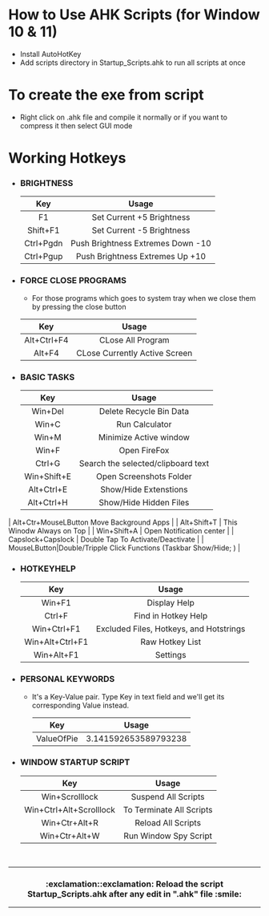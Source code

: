 # How to Use AHK Scripts (for Window 10 & 11)

- Install AutoHotKey
- Add scripts directory in Startup_Scripts.ahk to run all scripts at once

# To create the exe from script

- Right click on .ahk file and compile it normally or if you want to compress it then select GUI mode

# Working Hotkeys

- ### BRIGHTNESS

  |    Key    |               Usage               |
  | :-------: | :-------------------------------: |
  |    F1     |     Set Current +5 Brightness     |
  | Shift+F1  |     Set Current -5 Brightness     |
  | Ctrl+Pgdn | Push Brightness Extremes Down -10 |
  | Ctrl+Pgup |  Push Brightness Extremes Up +10  |

- ### FORCE CLOSE PROGRAMS

  - For those programs which goes to system tray when we close them by pressing the close button

  |     Key      |             Usage             |
  | :----------: | :---------------------------: |
  |  Alt+Ctrl+F4 |       CLose All Program       |
  |    Alt+F4    | CLose Currently Active Screen |

- ### BASIC TASKS

  |        Key        |               Usage               |
  | :---------------: | :-------------------------------: |
  |      Win+Del      |      Delete Recycle Bin Data      |
  |      Win+C      |      Run Calculator     |
  |      Win+M     |     Minimize Active window     |
  |       Win+F       |           Open FireFox            |
  |       Ctrl+G      |          Search the selected/clipboard text      |
  |    Win+Shift+E    |      Open Screenshots Folder      |
  |    Alt+Ctrl+E     |       Show/Hide Extenstions       |
  |    Alt+Ctrl+H     |      Show/Hide Hidden Files       |
| Alt+Ctr+MouseLButton  Move Background Apps |
  |    Alt+Shift+T    |     This Winodw Always on Top     |
  |    Win+Shift+A    |     Open Notification center      |
  | Capslock+Capslock | Double Tap To Activate/Deactivate |
  | MouseLButton|Double/Tripple Click Functions (Taskbar Show/Hide; ) |
  

- ### HOTKEYHELP

  |       Key       |                  Usage                  |
  | :-------------: | :-------------------------------------: |
  |     Win+F1      |              Display Help               |
  |     Ctrl+F      |           Find in Hotkey Help           |
  |   Win+Ctrl+F1   | Excluded Files, Hotkeys, and Hotstrings |
  | Win+Alt+Ctrl+F1 |             Raw Hotkey List             |
  |   Win+Alt+F1    |                Settings                 |

- ### PERSONAL KEYWORDS

  - It's a Key-Value pair. Type Key in text field and we'll get its corresponding Value instead.

    |       Key       |        Usage         |
    | :-------------: | :------------------: |
    | <HS> ValueOfPie | 3.141592653589793238 |

- ### WINDOW STARTUP SCRIPT

  |           Key           |          Usage           |
  | :---------------------: | :----------------------: |
  |     Win+Scrolllock      |   Suspend All Scripts    |
  | Win+Ctrl+Alt+Scrolllock | To Terminate All Scripts |
  | Win+Ctr+Alt+R | Reload All Scripts |
  |Win+Ctr+Alt+W | Run Window Spy Script |


<br />
  
--------
  
  <h3>
    <p align="center">
       :exclamation::exclamation: Reload the script Startup_Scripts.ahk after any edit in ".ahk" file :smile: 
    </p>
  </h3>
  
--------
